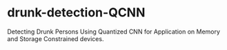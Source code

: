 # drunk-detection-QCNN
Detecting Drunk Persons Using Quantized CNN for Application on Memory and Storage Constrained devices.
